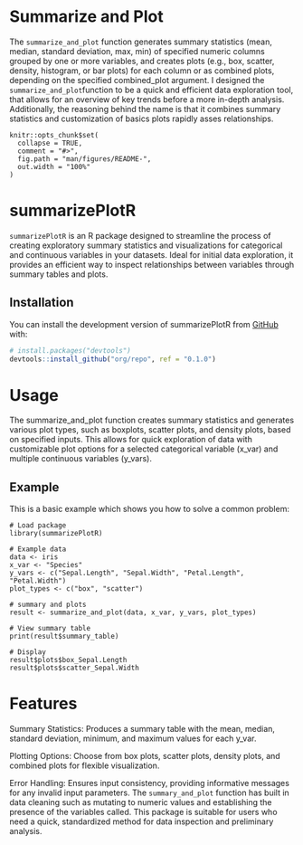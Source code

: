 # Summarize and Plot

The `summarize_and_plot` function generates summary statistics (mean, median, standard deviation, max, min) of specified numeric columns grouped by one or more variables, and creates plots (e.g., box, scatter, density, histogram, or bar plots) for each column or as combined plots, depending on the specified combined_plot argument. I designed the `summarize_and_plot`function to be a quick and efficient data exploration tool, that allows for an overview of key trends before a more in-depth analysis. Additionally, the reasoning behind the name is that it combines summary statistics and customization of basics plots rapidly asses relationships.


```{r, include = FALSE}
knitr::opts_chunk$set(
  collapse = TRUE,
  comment = "#>",
  fig.path = "man/figures/README-",
  out.width = "100%"
)
```

# summarizePlotR

<!-- badges: start -->
<!-- badges: end -->

`summarizePlotR` is an R package designed to streamline the process of creating exploratory summary statistics and visualizations for categorical and continuous variables in your datasets. Ideal for initial data exploration, it provides an efficient way to inspect relationships between variables through summary tables and plots.  

## Installation

You can install the development version of summarizePlotR from [GitHub](https://github.com/) with:

``` r
# install.packages("devtools")
devtools::install_github("org/repo", ref = "0.1.0")

```
# Usage

The summarize_and_plot function creates summary statistics and generates various plot types, such as boxplots, scatter plots, and density plots, based on specified inputs. This allows for quick exploration of data with customizable plot options for a selected categorical variable (x_var) and multiple continuous variables (y_vars).

## Example

This is a basic example which shows you how to solve a common problem:

```{r example}
# Load package
library(summarizePlotR)

# Example data
data <- iris
x_var <- "Species"
y_vars <- c("Sepal.Length", "Sepal.Width", "Petal.Length", "Petal.Width")
plot_types <- c("box", "scatter")

# summary and plots
result <- summarize_and_plot(data, x_var, y_vars, plot_types)

# View summary table
print(result$summary_table)

# Display 
result$plots$box_Sepal.Length
result$plots$scatter_Sepal.Width
```

# Features

Summary Statistics: Produces a summary table with the mean, median, standard deviation, minimum, and maximum values for each y_var.

Plotting Options: Choose from box plots, scatter plots, density plots, and combined plots for flexible visualization.

Error Handling: Ensures input consistency, providing informative messages for any invalid input parameters. The `summary_and_plot` function has built in data cleaning such as mutating to numeric values and establishing the presence of the variables called. This package is suitable for users who need a quick, standardized method for data inspection and preliminary analysis. 

